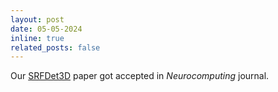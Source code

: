 ```yaml
---
layout: post
date: 05-05-2024
inline: true
related_posts: false
---
```


Our [SRFDet3D](https://doi.org/10.1016/j.neucom.2024.127814) paper got accepted in *Neurocomputing* journal.
